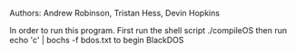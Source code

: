 Authors: Andrew Robinson, Tristan Hess, Devin Hopkins

In order to run this program. First run the shell script
./compileOS
then run
echo 'c' | bochs -f bdos.txt
to begin BlackDOS